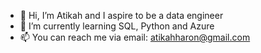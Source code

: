 - 👋 Hi, I’m Atikah and I aspire to be a data engineer
- 🌱 I’m currently learning SQL, Python and Azure
- 📫 You can reach me via email: atikahharon@gmail.com

<!---
AtikahHaron/AtikahHaron is a ✨ special ✨ repository because its `README.md` (this file) appears on your GitHub profile.
You can click the Preview link to take a look at your changes.
--->
